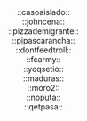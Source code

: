 <center>::casoaislado::<br/>
::johncena::<br/>
::pizzademigrante::<br/>
::pipascarancha::<br/>
::dontfeedtroll::<br/>
::fcarmy::<br/>
::yoqsetio::<br/>
::maduras::<br/>
::moro2::<br/>
::noputa::<br/>
::qetpasa::</center>
